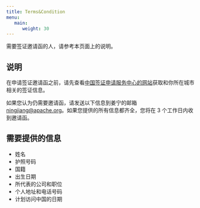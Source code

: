```yaml
---
title: Terms&Condition
menu:
   main:
      weight: 30
---
```


需要签证邀请函的人，请参考本页面上的说明。

## 说明

在申请签证邀请函之前，请先查看[中国签证申请服务中心的网站](https://www.visaforchina.cn/globle/)获取和你所在城市相关的签证信息。

如果您认为仍需要邀请函，请发送以下信息到姜宁的邮箱 <ningjiang@apache.org>。如果您提供的所有信息都齐全，您将在 3 个工作日内收到邀请函。

## 需要提供的信息

* 姓名
* 护照号码
* 国籍
* 出生日期
* 所代表的公司和职位
* 个人地址和电话号码
* 计划访问中国的日期
